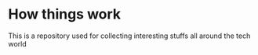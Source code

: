 # How things work
This is a repository used for collecting interesting stuffs all around the tech world 
